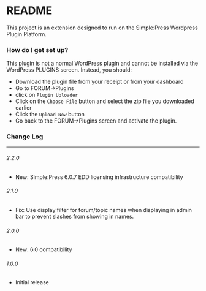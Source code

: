 # README #

This project is an extension designed to run on the Simple:Press Wordpress Plugin Platform.  

### How do I get set up? ###

This plugin is not a normal WordPress plugin and cannot be installed via the WordPress PLUGINS screen.
Instead, you should:

- Download the plugin file from your receipt or from your dashboard
- Go to FORUM->Plugins
- click on `Plugin Uploader`
- Click on the `Choose File` button and select the zip file you downloaded earlier
- Click the `Upload Now` button
- Go back to the FORUM->Plugins screen and activate the plugin.


### Change Log  ###
-----------------------------------------------------------------------------------------
###### 2.2.0
- New: Simple:Press 6.0.7 EDD licensing infrastructure compatibility

###### 2.1.0
- Fix: Use display filter for forum/topic names when displaying in admin bar to prevent slashes from showing in names.

###### 2.0.0
- New: 6.0 compatibility

###### 1.0.0
- Initial release